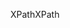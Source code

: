 <span data-ttu-id="cebc3-101">XPath</span><span class="sxs-lookup"><span data-stu-id="cebc3-101">XPath</span></span>